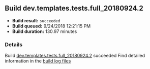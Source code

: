 ## Build dev.templates.tests.full_20180924.2
- **Build result:** `succeeded`
- **Build queued:** 9/24/2018 12:21:15 PM
- **Build duration:** 130.97 minutes
### Details
Build [dev.templates.tests.full_20180924.2](https://winappstudio.visualstudio.com/web/build.aspx?pcguid=a4ef43be-68ce-4195-a619-079b4d9834c2&builduri=vstfs%3a%2f%2f%2fBuild%2fBuild%2f26313) succeeded
Find detailed information in the [build log files](https://uwpctdiags.blob.core.windows.net/buildlogs/dev.templates.tests.full_20180924.2_logs.zip)
